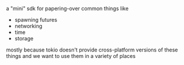 a "mini" sdk for papering-over common things like

- spawning futures
- networking
- time
- storage

mostly because tokio doesn't provide cross-platform versions of these things and we want to use them in a variety of places

